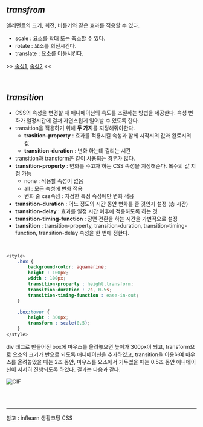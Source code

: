 ## *transfrom*

엘리먼트의 크기, 회전, 비틀기와 같은 효과를 적용할 수 있다.

- scale : 요소를 확대 또는 축소할 수 있다.
- rotate : 요소를 회전시킨다.
- translate : 요소를 이동시킨다.

\>> [속성1](http://ianlunn.github.io/Hover/), [속성2](https://developer.mozilla.org/en-US/docs/Web/CSS/transform/) << 

<br>

## *transition*

- CSS의 속성을 변경할 때 애니메이션의 속도를 조절하는 방법을 제공한다. 속성 변화가 일정시간에 걸쳐 자연스럽게 일어날 수 있도록 한다.
- transition을 적용하기 위해 **두 가지**를 지정해줘야한다.  
  - **trasition-property** : 효과를 적용시킬 속성과 함께 시작시의 값과 완료시의 값 
  - **transition-duration** : 변화 하는데 걸리는 시간
- transition과 transform은 같이 사용되는 경우가 많다.
- **transition-property** : 변화를 주고자 하는 CSS 속성을 지정해준다. 복수의 값 지정 가능
  - none : 적용할 속성이 없음
  - all : 모든 속성에 변화 적용
  - 변화 줄 css속성 : 지정한 특정 속성에만 변화 적용
- **transition-duration** : 어느 정도의 시간 동안 변화를 줄 것인지 설정 (총 시간)
- **transition-delay** : 효과를 일정 시간 이후에 적용하도록 하는 것
- **transition-timing-function** : 장면 전환을 하는 시간을 가변적으로 설정
- **transition** :  transition-property, transition-duration, transition-timing-function, transition-delay 속성을 한 번에 정한다.

<br>

```css
<style>
    .box {
        background-color: aquamarine;
        height : 100px;
        width : 100px;
        transition-property : height,transform;
        transition-duration : 2s, 0.5s;
        transition-timing-function : ease-in-out;
    }

    .box:hover {
        height : 300px;
        transform : scale(0.5);
    }
</style>
```

div 태그로 만들어진 box에 마우스를 올려놓으면 높이가 300px이 되고, transform으로 요소의 크기가 반으로 되도록 애니메이션을 추가하였고, transition을 이용하여 마우스를 올려놓았을 때는 2초 동안, 마우스를 요소에서 거두었을 때는 0.5초 동안 애니메이션이 서서히 진행되도록 하였다. 결과는 다음과 같다.

![GIF](https://user-images.githubusercontent.com/68289543/103413938-0898cb00-4bbf-11eb-84aa-989d8b49df9e.gif)

<br>

<br>

___

참고 : inflearn 생활코딩 CSS

